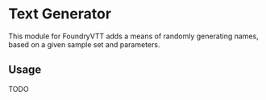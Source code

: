 # Text Generator

This module for FoundryVTT adds a means of randomly generating names, based on a given sample set and parameters. 

## Usage
TODO